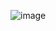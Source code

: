 ![image](https://github.com/Jorge11Romero/Metodos-Numericos/assets/147437900/1ba4056e-28fa-42e5-9a7f-2920c817d7ff)

